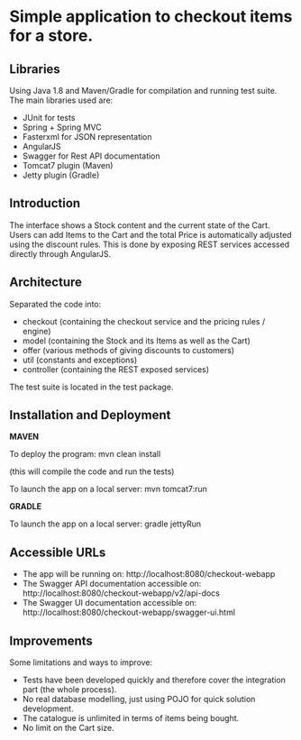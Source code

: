 Simple application to checkout items for a store.
===

Libraries
---
Using Java 1.8 and Maven/Gradle for compilation and running test suite.
The main libraries used are:
- JUnit for tests
- Spring + Spring MVC
- Fasterxml for JSON representation
- AngularJS
- Swagger for Rest API documentation
- Tomcat7 plugin (Maven)
- Jetty plugin (Gradle)

Introduction
---
The interface shows a Stock content and the current state of the Cart.
Users can add Items to the Cart and the total Price is automatically adjusted using the discount rules.
This is done by exposing REST services accessed directly through AngularJS.

Architecture
---
Separated the code into:
- checkout (containing the checkout service and the pricing rules / engine)
- model (containing the Stock and its Items as well as the Cart)
- offer (various methods of giving discounts to customers)
- util (constants and exceptions)
- controller (containing the REST exposed services)

The test suite is located in the test package.

Installation and Deployment
---

**MAVEN**

To deploy the program:
 mvn clean install

(this will compile the code and run the tests)

To launch the app on a local server:
 mvn tomcat7:run

**GRADLE**

To launch the app on a local server:
 gradle jettyRun


Accessible URLs
---

- The app will be running on: http://localhost:8080/checkout-webapp
- The Swagger API documentation accessible on: http://localhost:8080/checkout-webapp/v2/api-docs
- The Swagger UI documentation accessible on: http://localhost:8080/checkout-webapp/swagger-ui.html


Improvements
---
Some limitations and ways to improve:
- Tests have been developed quickly and therefore cover the integration part (the whole process).
- No real database modelling, just using POJO for quick solution development.
- The catalogue is unlimited in terms of items being bought.
- No limit on the Cart size.
